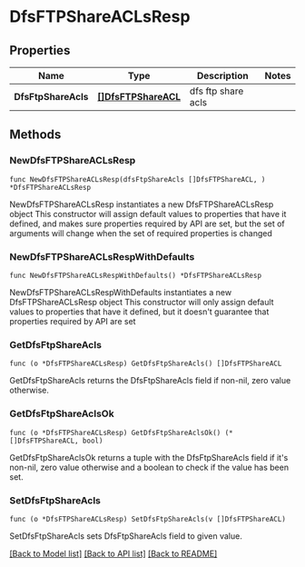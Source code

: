 # DfsFTPShareACLsResp

## Properties

Name | Type | Description | Notes
------------ | ------------- | ------------- | -------------
**DfsFtpShareAcls** | [**[]DfsFTPShareACL**](DfsFTPShareACL.md) | dfs ftp share acls | 

## Methods

### NewDfsFTPShareACLsResp

`func NewDfsFTPShareACLsResp(dfsFtpShareAcls []DfsFTPShareACL, ) *DfsFTPShareACLsResp`

NewDfsFTPShareACLsResp instantiates a new DfsFTPShareACLsResp object
This constructor will assign default values to properties that have it defined,
and makes sure properties required by API are set, but the set of arguments
will change when the set of required properties is changed

### NewDfsFTPShareACLsRespWithDefaults

`func NewDfsFTPShareACLsRespWithDefaults() *DfsFTPShareACLsResp`

NewDfsFTPShareACLsRespWithDefaults instantiates a new DfsFTPShareACLsResp object
This constructor will only assign default values to properties that have it defined,
but it doesn't guarantee that properties required by API are set

### GetDfsFtpShareAcls

`func (o *DfsFTPShareACLsResp) GetDfsFtpShareAcls() []DfsFTPShareACL`

GetDfsFtpShareAcls returns the DfsFtpShareAcls field if non-nil, zero value otherwise.

### GetDfsFtpShareAclsOk

`func (o *DfsFTPShareACLsResp) GetDfsFtpShareAclsOk() (*[]DfsFTPShareACL, bool)`

GetDfsFtpShareAclsOk returns a tuple with the DfsFtpShareAcls field if it's non-nil, zero value otherwise
and a boolean to check if the value has been set.

### SetDfsFtpShareAcls

`func (o *DfsFTPShareACLsResp) SetDfsFtpShareAcls(v []DfsFTPShareACL)`

SetDfsFtpShareAcls sets DfsFtpShareAcls field to given value.



[[Back to Model list]](../README.md#documentation-for-models) [[Back to API list]](../README.md#documentation-for-api-endpoints) [[Back to README]](../README.md)


